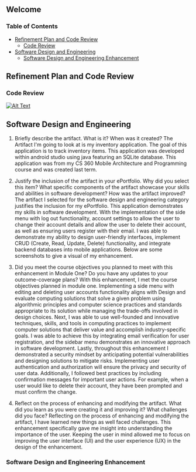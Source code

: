 ## Welcome

### Table of Contents

- [Refinement Plan and Code Review](#refinement-plan-and-code-review)
  - [Code Review](#code-review)
- [Software Design and Engineering](#software-design-and-egineering)
  - [Software Design and Engineering Enhancement](#software-design-and-egineering-enhancement)

## Refinement Plan and Code Review

### Code Review

[![Alt Text](https://img.youtube.com/vi/QdR5M0L0On4/maxresdefault.jpg)](https://youtu.be/QdR5M0L0On4)


## Software Design and Engineering
1.	Briefly describe the artifact. What is it? When was it created?
The Artifact I'm going to look at is my inventory application. The goal of this application is to track inventory items. This application was developed within android studio using java featuring an SQLite database. This application was from my CS 360 Mobile Architecture and Programming course and was created last term.

2.	Justify the inclusion of the artifact in your ePortfolio. Why did you select this item? What specific components of the artifact showcase your skills and abilities in software development? How was the artifact improved?
The artifact I selected for the software design and engineering category justifies the inclusion for my ePortfolio. This application demonstrates my skills in software development. With the implementation of the side menu with log out functionality, account settings to allow the user to change their account details and allow the user to delete their account, as well as ensuring users register with their email. I was able to demonstrate my ability to design user-friendly interfaces, implement CRUD (Create, Read, Update, Delete) functionality, and integrate backend databases into mobile applications. Below are some screenshots to give a visual of my enhancement.

3.	Did you meet the course objectives you planned to meet with this enhancement in Module One? Do you have any updates to your outcome-coverage plans?
With this enhancement, I met the course objectives planned in module one. Implementing a side menu with editing and deleting user accounts functionality aligns with Design and evaluate computing solutions that solve a given problem using algorithmic principles and computer science practices and standards appropriate to its solution while managing the trade-offs involved in design choices. Next, I was able to use well-founded and innovative techniques, skills, and tools in computing practices to implement computer solutions that deliver value and accomplish industry-specific goals. I was able to achieve this by integrating email verification for user registration, and the sidebar menu demonstrates an innovative approach in software development. Lastly, throughout this enhancement I demonstrated a security mindset by anticipating potential vulnerabilities and designing solutions to mitigate risks. Implementing user authentication and authorization will ensure the privacy and security of user data. Additionally, I followed best practices by including confirmation messages for important user actions. For example, when a user would like to delete their account, they have been prompted and must confirm the change.

4.	Reflect on the process of enhancing and modifying the artifact. What did you learn as you were creating it and improving it? What challenges did you face?
Reflecting on the process of enhancing and modifying the artifact, I have learned new things as well faced challenges. This enhancement specifically gave me insight into understanding the importance of the user. Keeping the user in mind allowed me to focus on improving the user interface (UI) and the user experience (UX) in the design of the enhancement. 
### Software Design and Engineering Enhancement
